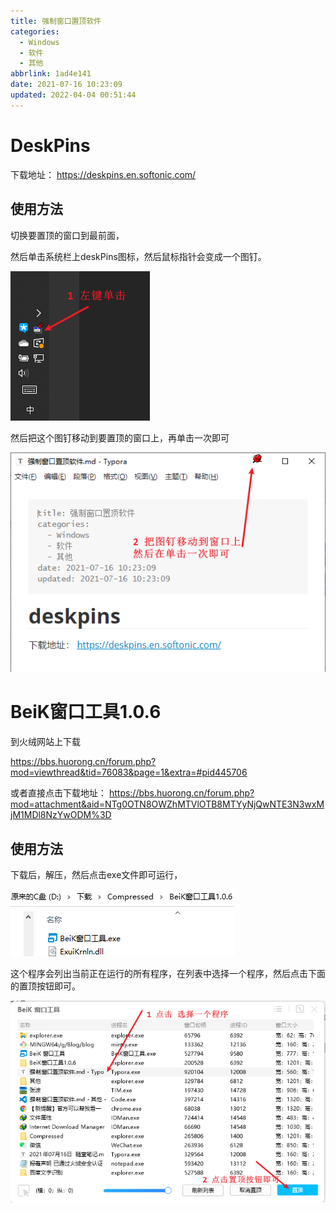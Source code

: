 ```yaml
---
title: 强制窗口置顶软件
categories: 
  - Windows
  - 软件
  - 其他
abbrlink: 1ad4e141
date: 2021-07-16 10:23:09
updated: 2022-04-04 00:51:44
---
```

#  DeskPins
下载地址：
https://deskpins.en.softonic.com/

## 使用方法

切换要置顶的窗口到最前面，

然后单击系统栏上deskPins图标，然后鼠标指针会变成一个图钉。

![image-20210716104311337](https://raw.githubusercontent.com/lanlan2017/images/master/Blog/2021/07/20210716104311.png)

然后把这个图钉移动到要置顶的窗口上，再单击一次即可

![image-20210716104317527](https://raw.githubusercontent.com/lanlan2017/images/master/Blog/2021/07/20210716104317.png)

# BeiK窗口工具1.0.6

到火绒网站上下载

https://bbs.huorong.cn/forum.php?mod=viewthread&tid=76083&page=1&extra=#pid445706

或者直接点击下载地址：
https://bbs.huorong.cn/forum.php?mod=attachment&aid=NTg0OTN8OWZhMTVlOTB8MTYyNjQwNTE3N3wxMjM1MDl8NzYwODM%3D

## 使用方法
下载后，解压，然后点击exe文件即可运行，

![image-20210716111828727](https://raw.githubusercontent.com/lanlan2017/images/master/Blog/2021/07/20210716111828.png)

这个程序会列出当前正在运行的所有程序，在列表中选择一个程序，然后点击下面的置顶按钮即可。

![image-20210716112158066](https://raw.githubusercontent.com/lanlan2017/images/master/Blog/2021/07/20210716112158.png)
